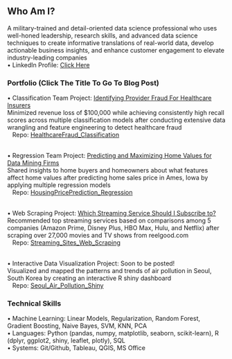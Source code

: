 ## Who Am I?
A military-trained and detail-oriented data science professional who uses well-honed leadership, research skills, and advanced data science techniques to create informative translations of real-world data, develop actionable business insights, and enhance customer engagement to elevate industry-leading companies<br>
• LinkedIn Profile: <a href=https://www.linkedin.com/in/ryanhpark>Click Here</a>
### Portfolio (Click The Title To Go To Blog Post)
• Classification Team Project: <a href=https://nycdatascience.com/blog/student-works/capstone/identifying-provider-fraud-for-healthcare-insurers/>Identifying Provider Fraud For Healthcare Insurers</a><br>
Minimized revenue loss of $100,000 while achieving consistently high recall scores across multiple classification models after conducting extensive data wrangling and feature engineering to detect healthcare fraud<br>
&nbsp;&nbsp;&nbsp;Repo: <a href=https://github.com/ryanhpark/HealthcareFraud_Classification>HealthcareFraud_Classification</a><br><br>

• Regression Team Project: <a href=https://nycdatascience.com/blog/student-works/machine-learning/predicting-and-maximizing-home-values-for-data-mining-firms/>Predicting and Maximizing Home Values for Data Mining Firms</a><br>
Shared insights to home buyers and homeowners about what features affect home values after predicting home sales price in Ames, Iowa by applying multiple regression models<br>
&nbsp;&nbsp;&nbsp;Repo: <a href=https://github.com/ryanhpark/HousingPricePrediction_Regression>HousingPricePrediction_Regression</a><br><br>

• Web Scraping Project: <a href=https://nycdatascience.com/blog/student-works/which-streaming-service-should-i-subscribe-to/>Which Streaming Service Should I Subscribe to?</a><br>
Recommended top streaming services based on comparisons among 5 companies (Amazon Prime, Disney Plus, HBO Max, Hulu, and Netflix) after scraping over 27,000 movies and TV shows from reelgood.com<br>
&nbsp;&nbsp;&nbsp;Repo: <a href=https://github.com/ryanhpark/Streaming_Sites_Web_Scraping>Streaming_Sites_Web_Scraping</a><br><br>

• Interactive Data Visualization Project: Soon to be posted!<br>
Visualized and mapped the patterns and trends of air pollution in Seoul, South Korea by creating an interactive R shiny dashboard<br>
&nbsp;&nbsp;&nbsp;Repo: <a href=https://github.com/ryanhpark/Seoul_Air_Pollution_Shiny>Seoul_Air_Pollution_Shiny</a><br>



### Technical Skills
• Machine Learning: Linear Models, Regularization, Random Forest, Gradient Boosting, Naive Bayes, SVM, KNN, PCA<br>
• Languages: Python (pandas, numpy, matplotlib, seaborn, scikit-learn), R (dplyr, ggplot2, shiny, leaflet, plotly), SQL<br>
• Systems: Git/Github, Tableau, QGIS, MS Office<br>
